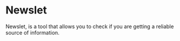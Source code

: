 # Newslet
Newslet, is a tool that allows you to check if you are getting a reliable source of information.

